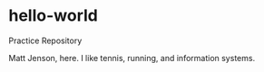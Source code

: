 # hello-world
Practice Repository

Matt Jenson, here. I like tennis, running, and information systems.
